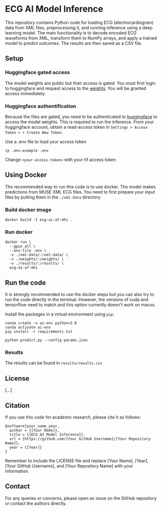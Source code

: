 # ECG AI Model Inference

This repository contains Python code for loading ECG (electrocardiogram) data from XML files, preprocessing it, and running inference using a deep learning model. The main functionality is to decode encoded ECG waveforms from XML, transform them to NumPy arrays, and apply a trained model to predict outcomes. The results are then saved as a CSV file. 

## Setup

### Huggingface gated access
The model weights are public but their access is gated. You must first login to huggingface and request access to the [weights](https://huggingface.co/heartwise/ecgAI_AF_MHI). 
You will be granted access immediately. 

### Huggingface authentification 
Because the files are gated, you need to be authenticated to [huggingface](https://huggingface.co/) to access the model weights. This is required to run the inference. 
From your huggingface account, obtain a read-access token in `Settings > Access Token > + Create New Token`. 

Use a .env file to load your access token
```
cp .env.example .env
```
Change `<your-access-token>` with your hf access token

## Using Docker

The recommended way to run this code is to use docker. The model makes predictions from MUSE XML ECG files. 
You need to first prepare your input files by putting them in the `./xml-data` directory

### Build docker image 
```
docker build -t ecg-ai-af-mhi .
```

### Run docker
```
docker run \
  --gpus all \
  --env-file .env \
  -v ./xml-data/:/xml-data/ \
  -v ./weights/:/weights/ \
  -v ./results/:/results/ \
  ecg-ai-af-mhi
```

## Run the code 

It is strongly recommended to use the docker steps but you can also try to run the code directly in the terminal. 
However, the versions of cuda and tensorflow need to match and this option currently doesn't work on macos. 

Install the packages in a virtual environment using `pip`:

```shell
conda create -n ai-env python=3.8
conda activate ai-env
pip install -r requirements.txt
```

```
python predict.py --config params.json
```

### Results 
The results can be found in `results/results.csv`

## License
[...]

## Citation
If you use this code for academic research, please cite it as follows:

```
@software{your_name_year,
  author = {[Your Name]},
  title = {{ECG AI Model Inference}},
  url = {https://github.com/[Your GitHub Username]/[Your Repository Name]},
  year = {[Year]}
}
```

Remember to include the LICENSE file and replace [Your Name], [Year], [Your GitHub Username], and [Your Repository Name] with your information.


## Contact
For any queries or concerns, please open an issue on the GitHub repository or contact the authors directly.
